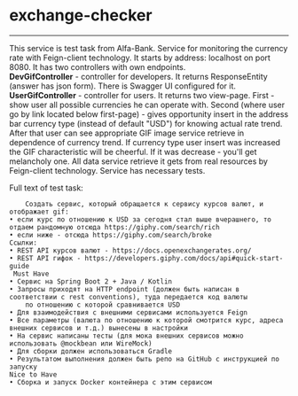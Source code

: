 # exchange-checker
***
This service is test task from Alfa-Bank.
Service for monitoring the currency rate with Feign-client technology. It starts by address: localhost on port 8080. 
It has two controllers with own endpoints. <br/>
__DevGifController__ - controller for developers. It returns 
ResponseEntity (answer has json form). There is Swagger UI configured for it. <br/>
__UserGifController__ - controller for users. It returns two view-page. First - show user all possible currencies he can 
operate with. Second (where user go by link located below first-page) - gives opportunity insert in the address bar
currency type (instead of default "USD") for knowing actual rate trend. After that user can see appropriate GIF image service retrieve 
in dependence of currency trend.  If currency type user insert was increased the GIF characteristic will be cheerful. 
If it was decrease - you'll get melancholy one.
All data service retrieve it gets from real resources by Feign-client technology. Service has necessary tests.

Full text of test task:

        Cоздать сервис, который обращается к сервису курсов валют, и отображает gif:
    • если курс по отношению к USD за сегодня стал выше вчерашнего, то отдаем рандомную отсюда https://giphy.com/search/rich
    • если ниже - отсюда https://giphy.com/search/broke
    Ссылки:
    • REST API курсов валют - https://docs.openexchangerates.org/
    • REST API гифок - https://developers.giphy.com/docs/api#quick-start-guide
     Must Have
    • Сервис на Spring Boot 2 + Java / Kotlin
    • Запросы приходят на HTTP endpoint (должен быть написан в соответствии с rest conventions), туда передается код валюты 
        по отношению с которой сравнивается USD
    • Для взаимодействия с внешними сервисами используется Feign
    • Все параметры (валюта по отношению к которой смотрится курс, адреса внешних сервисов и т.д.) вынесены в настройки
    • На сервис написаны тесты (для мока внешних сервисов можно использовать @mockbean или WireMock)
    • Для сборки должен использоваться Gradle
    • Результатом выполнения должен быть репо на GitHub с инструкцией по запуску
    Nice to Have
    • Сборка и запуск Docker контейнера с этим сервисом







